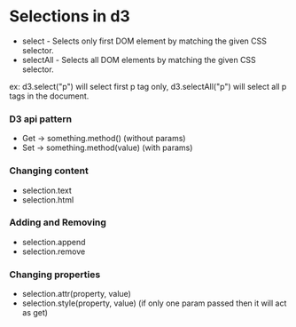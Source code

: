 # Selections in d3
  * select - Selects only first DOM element by matching the given CSS selector.
  * selectAll - Selects all DOM elements by matching the given CSS selector.

ex: d3.select("p") will select first p tag only, d3.selectAll("p") will select all p tags in the document.

### D3 api pattern
  * Get -> something.method() (without params)
  * Set -> something.method(value) (with params)

### Changing content 
  * selection.text
  * selection.html

### Adding and Removing
  * selection.append
  * selection.remove

### Changing properties
  * selection.attr(property, value)
  * selection.style(property, value)
(if only one param passed then it will act as get)